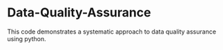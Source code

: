 # Data-Quality-Assurance
This code demonstrates a systematic approach to data quality assurance using python.
